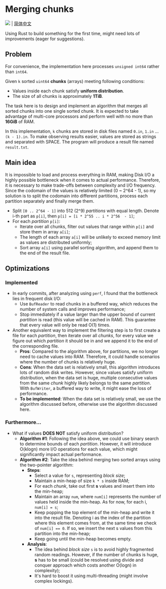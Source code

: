 # Merging chunks

![](https://github.com/codgician/merging-chunks/workflows/merging-chunks/badge.svg) | [简体中文](README_CN.md)

Using Rust to build something for the first time, might need lots of improvements (eager for suggestions).

## Problem

For convenience, the implementation here processes `unsigned int64` rather than `int64`.

Given `k` sorted `uint64` **chunks** (arrays) meeting following conditions:

- Values inside each chunk satisfy **uniform distribution**.
- The size of all chunks is approximately **1TiB**.

The task here is to design and implement an algorithm that merges all sorted chunks into one single sorted chunk. It is expected to take advantage of multi-core processors and perform well with no more than **16GiB** of RAM.

In this implementation, `k` chunks are stored in disk files named `0.in`, `1.in` ... `(k - 1).in`. To make observing results easier, values are stored as strings and separated with SPACE. The program will produce a result file named `result.txt`.

## Main idea

It is impossible to load and process everything in RAM, making Disk I/O a highly possible bottleneck when it comes to actual performance. Therefore, it is necessary to make trade-offs between complexity and I/O frequency. Since the codomain of the values is relatively limited (0 ~ 2^64 - 1), so my solution is to split the codomain into different partitions, process each partition separately and finally merge them. 

- Split `[0 .. 2^64 - 1]` into 512 (2^9) *partitions* with equal length. Denote i-th part as `p[i]`, then `p[i] = [i * 2^55 .. i * 2^56  - 1]`;
- For each *partition* `p[i]`:
  -  Iterate over all chunks, filter out values that range within `p[i]` and store them in array `a[i]`;
  -  The length of each array `a[i]` will be unlikely to exceed memory limit as values are distributed uniformly;
  -  Sort array `a[i]` using parallel sorting algorithm, and append them to the end of the result file.

## Optimizations

### Implemented

- In early commits, after analyzing using `perf`, I found that the bottleneck lies in frequent disk I/O:
  - Use `BufReader` to read chunks in a buffered way, which reduces the number of system calls and improves performance;
  - Stop immediately if a value larger than the upper bound of current *partition* is read (this value will be cached in RAM). This guarantee that every value will only be read O(1) times. 
- Another equivalent way to implement the filtering step is to first create a file for each *partition*, then iterate over all *chunks*, for every value we figure out which *partition* it should be in and we append it to the end of the corresponding file.
  - **Pros**: Compared to the algorithm above, for partitions, we no longer need to cache values into RAM. Therefore, it could handle scenarios where the number of chunks is relatively huge.
  - **Cons**: When the data set is relatively small, this algorithm introduces lots of random disk writes. However, since values satisfy uniform distribution, when the data set is huge, multiple consecutive values from the same *chunk* highly likely belongs to the same *partition*. With `BufWriter`, a buffered way to write, it might ease the loss of performance.
  - **To be implemented**: When the data set is relatively small, we use the algorithm discussed before, otherwise use the algorithm discussed here.

### Furthermore...

- What if values **DOES NOT** satisfy uniform distribution?
  - **Algorithm #1**: Following the idea above, we could use binary search to determine bounds of each *partition*. However, it will introduce O(klogn) more I/O operations for each value, which might significantly impact actual performance.
  - **Algorithm #2**: Take the idea behind merging two sorted arrays using the two-pointer algorithm:
    - **Steps**: 
      - Select a value for `s`, representing *block size*;
      - Maintain a min-heap of size `k * s` inside RAM;
      - For each *chunk*, take out first **s** values and insert them into the min-heap;
      - Maintain an array `num`, where `num[i]` represents the number of values held inside the min-heap. As for now, for each i, `num[i] = s`;
      - Keep popping the top element of the min-heap and write it into the result file. Denoting i as the index of the partition where this element comes from, at the same time we check of `num[i] == 0`. If so, we insert the next s values from this partition into the min-heap;
      - Keep going until the min-heap becomes empty.
    - **Analysis**: 
      - The idea behind *block size* `s` is to avoid highly fragmented random readings. However, if the number of chunks is huge, **s** has to be small (could be resolved using divide and conquer approach which costs another O(logn) in complexity);
      - It's hard to boost it using multi-threading (might involve complex lockings).